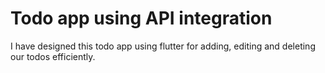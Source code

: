 # Todo app using API integration
 I have designed this todo app using flutter for adding, editing and deleting our todos efficiently.
